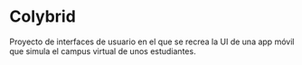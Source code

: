 # Colybrid
Proyecto de interfaces de usuario en el que se recrea la UI de una app móvil que simula el campus virtual de unos estudiantes.
